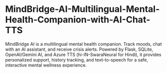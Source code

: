 # MindBridge-AI-Multilingual-Mental-Health-Companion-with-AI-Chat-TTS
MindBridge AI is a multilingual mental health companion. Track moods, chat with an AI assistant, and receive crisis alerts. Powered by Flask, SQLite, OpenAI/Gemini AI, and Azure TTS (hi-IN-SwaraNeural for Hindi), it provides personalized support, history tracking, and text-to-speech for a safe, interactive mental wellness experience.
